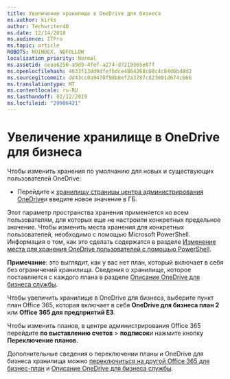 ```yaml
---
title: Увеличение хранилище в OneDrive для бизнеса
ms.author: kirks
author: Techwriter40
ms.date: 12/14/2018
ms.audience: ITPro
ms.topic: article
ROBOTS: NOINDEX, NOFOLLOW
localization_priority: Normal
ms.assetid: ceaa6256-a9d9-4fef-a274-d7219365e07f
ms.openlocfilehash: 4633f13dd9dfefbdce4864268c08c4c84d6bd8d2
ms.sourcegitcommit: dd43cc0a9470f98b8ef2a3787c823801d674c666
ms.translationtype: MT
ms.contentlocale: ru-RU
ms.lasthandoff: 02/12/2019
ms.locfileid: "29906421"
---
```

# <a name="how-to-increase-storage-in-onedrive-for-business"></a>Увеличение хранилище в OneDrive для бизнеса

Чтобы изменить хранения по умолчанию для новых и существующих пользователей OneDrive:
  
- Перейдите к [хранилищу страницы центра администрирования OneDrive](https://admin.onedrive.com/?v=StorageSettings)и введите новое значение в ГБ.
    
Этот параметр пространства хранения применяется ко всем пользователям, для которых еще не настроили конкретных предельное значение. Чтобы изменить места хранения для конкретных пользователей, необходимо с помощью Microsoft PowerShell. Информация о том, как это сделать содержатся в разделе [Изменение места для хранения OneDrive пользователей с помощью PowerShell](https://go.microsoft.com/fwlink/?linkid=866402). 
  
 **Примечание**: это выглядит, как у вас нет план, который включает в себя без ограничений хранилища. Сведения о хранилище, которое поставляется с каждого плана в разделе [Описание OneDrive для бизнеса службы](https://go.microsoft.com/fwlink/p/?LinkID=826071).
  
Чтобы увеличить хранилище в OneDrive для бизнеса, выберите пункт план Office 365, которая включает в себя **OneDrive для бизнеса план 2** или **Office 365 для предприятий E3**. 
  
Чтобы изменить планов, в центре администрирования Office 365 перейдите **по выставлению счетов** \> **подписок**и нажмите кнопку **Переключение планов.**
  
Дополнительные сведения о переключении планы и OneDrive для бизнеса хранилища можно [переключиться на другой Office 365 для бизнес-план](https://go.microsoft.com/fwlink/?LinkId=2031117) и [Описание OneDrive для бизнеса службы](https://go.microsoft.com/fwlink/?LinkId-2031122).
  

